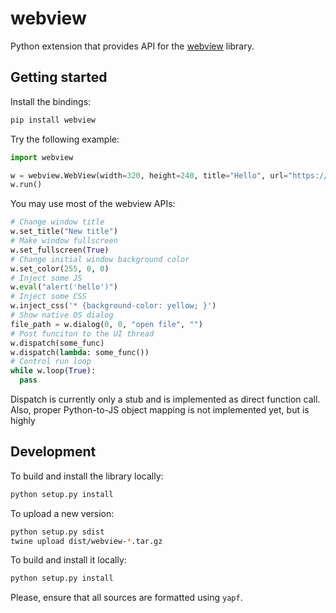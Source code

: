 # webview

Python extension that provides API for the [webview] library.

## Getting started

Install the bindings:

```bash
pip install webview
```

Try the following example:

```python
import webview

w = webview.WebView(width=320, height=240, title="Hello", url="https://google.com", resizable=True, debug=False)
w.run()
```

You may use most of the webview APIs:

```python
# Change window title
w.set_title("New title")
# Make window fullscreen
w.set_fullscreen(True)
# Change initial window background color
w.set_color(255, 0, 0)
# Inject some JS
w.eval("alert('hello')")
# Inject some CSS
w.inject_css('* {background-color: yellow; }')
# Show native OS dialog
file_path = w.dialog(0, 0, "open file", "")
# Post funciton to the UI thread
w.dispatch(some_func)
w.dispatch(lambda: some_func())
# Control run loop
while w.loop(True):
  pass
```

Dispatch is currently only a stub and is implemented as direct function call.
Also, proper Python-to-JS object mapping is not implemented yet, but is highly

## Development

To build and install the library locally:

```bash
python setup.py install
```

To upload a new version:

```bash
python setup.py sdist
twine upload dist/webview-*.tar.gz
```

To build and install it locally:

```bash
python setup.py install
```

Please, ensure that all sources are formatted using `yapf`.


[webview]: https://github.com/zserge/webview
